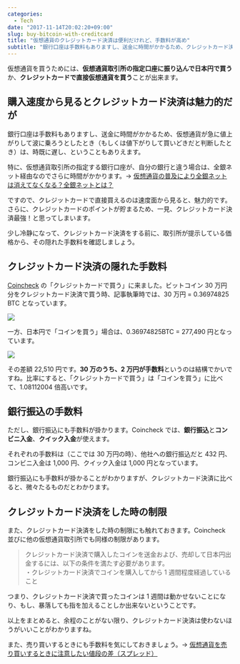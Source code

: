 ```yaml
---
categories:
  - Tech
date: "2017-11-14T20:02:20+09:00"
slug: buy-bitcoin-with-creditcard
title: "仮想通貨のクレジットカード決済は便利だけれど、手数料が高め"
subtitle: "銀行口座は手数料もありますし、送金に時間がかかるため、クレジットカード決済が最強だと思いがちですが、隠れた手数料と送金・売却の制限があります。"
---
```


仮想通貨を買うためには、**仮想通貨取引所の指定口座に振り込んで日本円で買う**か、**クレジットカードで直接仮想通貨を買う**ことが出来ます。

## 購入速度から見るとクレジットカード決済は魅力的だが

銀行口座は手数料もありますし、送金に時間がかかるため、仮想通貨が急に値上がりして波に乗ろうとしたとき（もしくは値下がりして買いどきだと判断したとき）は、時既に遅し、ということもありえます。

特に、仮想通貨取引所の指定する銀行口座が、自分の銀行と違う場合は、全銀ネット経由なのでさらに時間がかかります。→ [仮想通貨の普及により全銀ネットは消えてなくなる？全銀ネットとは？](/archives/zengin-net/)

ですので、クレジットカードで直接買えるのは速度面から見ると、魅力的です。さらに、クレジットカードのポイントが貯まるため、一見、クレジットカード決済最強！と思ってしまいます。

少し冷静になって、クレジットカード決済をする前に、取引所が提示している価格から、その隠れた手数料を確認しましょう。

## クレジットカード決済の隠れた手数料

[Coincheck](https://coincheck.com/?c=h_3cAbRPgrw) の「クレジットカードで買う」に来ました。ビットコイン 30 万円分をクレジットカード決済で買う時、記事執筆時では、30 万円 = 0.36974825 BTC となっています。

<img src="/images/2017/11/buy-bitcoin-with-creditcard-1.png">

一方、日本円で「コインを買う」場合は、0.36974825BTC = 277,490 円となっています。

<img src="/images/2017/11/buy-bitcoin-with-creditcard-2.png">

その差額 22,510 円です。**30 万のうち、2 万円が手数料**というのは結構でかいですね。比率にすると、「クレジットカードで買う」は「コインを買う」に比べて、1.08112004 倍高いです。

## 銀行振込の手数料

ただし、銀行振込にも手数料が掛かります。Coincheck では、**銀行振込**と**コンビニ入金**、**クイック入金**が使えます。

それぞれの手数料は（ここでは 30 万円の時）、他社への銀行振込だと 432 円、コンビニ入金は 1,000 円、クイック入金は 1,000 円となっています。

銀行振込にも手数料が掛かることがわかりますが、クレジットカード決済に比べると、微々たるものだとわかります。

## クレジットカード決済をした時の制限

また、クレジットカード決済をした時の制限にも触れておきます。Coincheck 並びに他の仮想通貨取引所でも同様の制限があります。

> クレジットカード決済で購入したコインを送金および、売却して日本円出金するには、以下の条件を満たす必要があります。  
> ・クレジットカード決済でコインを購入してから 1 週間程度経過していること

つまり、クレジットカード決済で買ったコインは 1 週間は動かせないことになり、もし、暴落しても指を加えることしか出来ないということです。

以上をまとめると、余程のことがない限り、クレジットカード決済は使わないほうがいいことがわかりますね。

また、売り買いするときにも手数料を気にしておきましょう。→ [仮想通貨を売り買いするときに注意したい値段の差（スプレッド）](/archives/spread-of-cryptocurrency-trading/)

<cryptocurrency>
